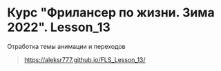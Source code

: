 # Курс "Фрилансер по жизни. Зима 2022". Lesson_13
Отработка темы анимации и переходов
> <https://aleksr777.github.io/FLS_Lesson_13/>
